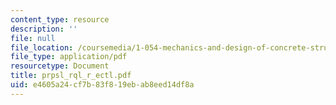 ```yaml
---
content_type: resource
description: ''
file: null
file_location: /coursemedia/1-054-mechanics-and-design-of-concrete-structures-spring-2004/e4605a24cf7b83f819ebab8eed14df8a_prpsl_rql_r_ectl.pdf
file_type: application/pdf
resourcetype: Document
title: prpsl_rql_r_ectl.pdf
uid: e4605a24-cf7b-83f8-19eb-ab8eed14df8a
---
```

